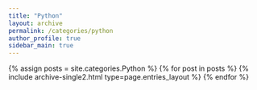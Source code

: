 ```yaml
---
title: "Python"
layout: archive
permalink: /categories/python
author_profile: true
sidebar_main: true
---
```


{% assign posts = site.categories.Python %}
{% for post in posts %} {% include archive-single2.html type=page.entries_layout %} {% endfor %}